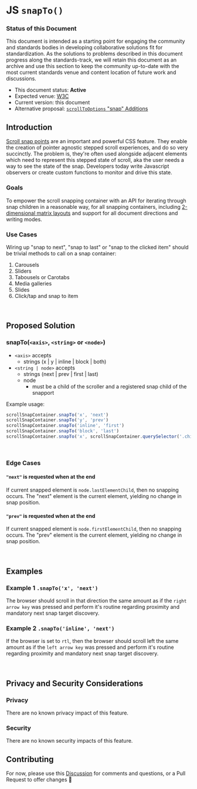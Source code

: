 # JS `snapTo()`

### Status of this Document
This document is intended as a starting point for engaging the community and standards bodies in developing collaborative solutions fit for standardization. As the solutions to
problems described in this document progress along the standards-track, we will retain this document as an archive and use this section to keep the community up-to-date with the
most current standards venue and content location of future work and discussions.
* This document status: **Active**
* Expected venue: [W3C](https://www.w3.org)
* Current version: this document
* Alternative proposal: [`scrollToOptions` "snap" Additions](https://github.com/argyleink/ScrollSnapExplainers/tree/main/js-scrollToOptions_Snap-Additions)

## Introduction

[Scroll snap points](https://www.w3.org/TR/css-scroll-snap-1/) are an important and powerful CSS feature. They enable the creation of pointer agnostic stepped scroll experiences, and do so very succinctly. The problem is, they're often used alongside adjacent elements which need to represent this stepped state of scroll, aka the user needs a way to see the state of the snap. Developers today write Javascript observers or create custom functions to monitor and drive this state. 

### Goals

To empower the scroll snapping container with an API for iterating through snap children in a reasonable way, for all snapping containers, including [2-dimensional matrix layouts](https://codepen.io/argyleink/pen/MWWpOmz) and support for all document directions and writing modes.

### Use Cases

Wiring up "snap to next", "snap to last" or "snap to the clicked item" should be trivial methods to call on a snap container:

1. Carousels
2. Sliders
3. Tabousels or Carotabs
4. Media galleries
5. Slides
6. Click/tap and snap to item

<br>

## Proposed Solution

### snapTo(`<axis>`, `<string>` or `<node>`)
- `<axis>` accepts
    - strings (x | y | inline | block | both)
- `<string | node>` accepts
    - strings (next | prev | first | last)
    - node
        - must be a child of the scroller and a registered snap child of the snapport

Example usage:  
```js
scrollSnapContainer.snapTo('x', 'next')
scrollSnapContainer.snapTo('y', 'prev')
scrollSnapContainer.snapTo('inline', 'first')
scrollSnapContainer.snapTo('block', 'last')
scrollSnapContainer.snapTo('x', scrollSnapContainer.querySelector('.child-2'))
```

<br>

### Edge Cases
#### `"next"` is requested when at the end
If current snapped element is `node.lastElementChild`, then no snapping occurs. The "next" element is the current element, yielding no change in snap position.

#### `"prev"` is requested when at the end
If current snapped element is `node.firstElementChild`, then no snapping occurs. The "prev" element is the current element, yielding no change in snap position.


<br>

## Examples
### Example 1 `.snapTo('x', 'next')`
The browser should scroll in that direction the same amount as if the `right arrow key` was pressed and perform it's routine regarding proximity and mandatory next snap target discovery.

### Example 2 `.snapTo('inline', 'next')`
If the browser is set to `rtl`, then the browser should scroll left the same amount as if the `left arrow key` was pressed and perform it's routine regarding proximity and mandatory next snap target discovery.

<br>

## Privacy and Security Considerations

### Privacy

There are no known privacy impact of this feature.

### Security

There are no known security impacts of this feature.

## Contributing
For now, please use this [Discussion](https://github.com/argyleink/ScrollSnapExplainers/discussions/6) for comments and questions, or a Pull Request to offer changes 🙏
